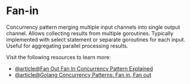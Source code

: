 # Fan-in

Concurrency pattern merging multiple input channels into single output channel. Allows collecting results from multiple goroutines. Typically implemented with select statement or separate goroutines for each input. Useful for aggregating parallel processing results.

Visit the following resources to learn more:

- [@article@Fan Out Fan In Concurrency Pattern Explained](https://www.golinuxcloud.com/go-fan-out-fan-in/)
- [@article@Golang Concurrency Patterns: Fan in, Fan out](https://medium.com/geekculture/golang-concurrency-patterns-fan-in-fan-out-1ee43c6830c4)